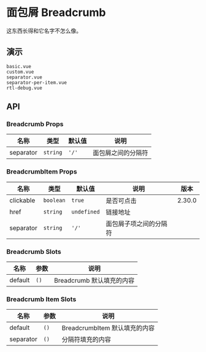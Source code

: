 # 面包屑 Breadcrumb

这东西长得和它名字不怎么像。

## 演示

```demo
basic.vue
custom.vue
separator.vue
separator-per-item.vue
rtl-debug.vue
```

## API

### Breadcrumb Props

| 名称      | 类型     | 默认值 | 说明               |
| --------- | -------- | ------ | ------------------ |
| separator | `string` | `'/'`  | 面包屑之间的分隔符 |

### BreadcrumbItem Props

| 名称      | 类型      | 默认值      | 说明                   | 版本   |
| --------- | --------- | ----------- | ---------------------- | ------ |
| clickable | `boolean` | `true`      | 是否可点击             | 2.30.0 |
| href      | `string`  | `undefined` | 链接地址               |        |
| separator | `string`  | `'/'`       | 面包屑子项之间的分隔符 |        |

### Breadcrumb Slots

| 名称    | 参数 | 说明                      |
| ------- | ---- | ------------------------- |
| default | `()` | Breadcrumb 默认填充的内容 |

### Breadcrumb Item Slots

| 名称      | 参数 | 说明                          |
| --------- | ---- | ----------------------------- |
| default   | `()` | BreadcrumbItem 默认填充的内容 |
| separator | `()` | 分隔符填充的内容              |

